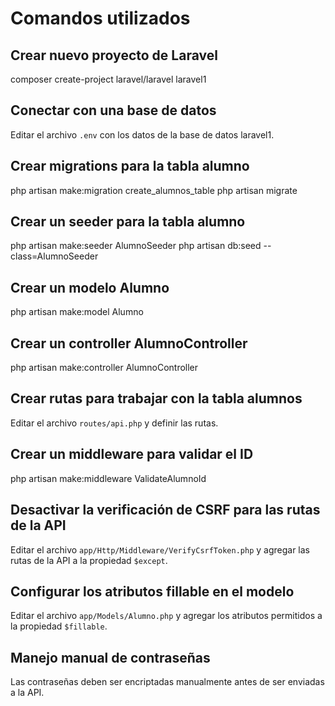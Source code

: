 # Comandos utilizados

## Crear nuevo proyecto de Laravel
composer create-project laravel/laravel laravel1

## Conectar con una base de datos
Editar el archivo `.env` con los datos de la base de datos laravel1.

## Crear migrations para la tabla alumno
php artisan make:migration create_alumnos_table
php artisan migrate

## Crear un seeder para la tabla alumno
php artisan make:seeder AlumnoSeeder
php artisan db:seed --class=AlumnoSeeder

## Crear un modelo Alumno
php artisan make:model Alumno

## Crear un controller AlumnoController
php artisan make:controller AlumnoController

## Crear rutas para trabajar con la tabla alumnos
Editar el archivo `routes/api.php` y definir las rutas.

## Crear un middleware para validar el ID
php artisan make:middleware ValidateAlumnoId

## Desactivar la verificación de CSRF para las rutas de la API
Editar el archivo `app/Http/Middleware/VerifyCsrfToken.php` y agregar las rutas de la API a la propiedad `$except`.

## Configurar los atributos fillable en el modelo
Editar el archivo `app/Models/Alumno.php` y agregar los atributos permitidos a la propiedad `$fillable`.

## Manejo manual de contraseñas
Las contraseñas deben ser encriptadas manualmente antes de ser enviadas a la API.

